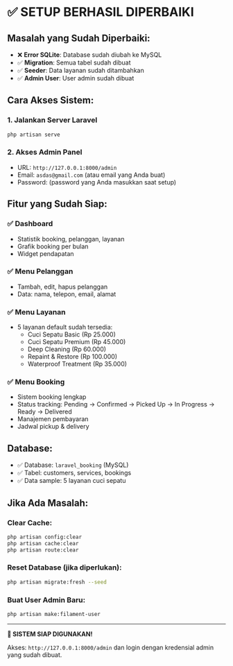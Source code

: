 # ✅ SETUP BERHASIL DIPERBAIKI

## Masalah yang Sudah Diperbaiki:
- ❌ **Error SQLite**: Database sudah diubah ke MySQL
- ✅ **Migration**: Semua tabel sudah dibuat
- ✅ **Seeder**: Data layanan sudah ditambahkan
- ✅ **Admin User**: User admin sudah dibuat

## Cara Akses Sistem:

### 1. Jalankan Server Laravel
```bash
php artisan serve
```

### 2. Akses Admin Panel
- URL: `http://127.0.0.1:8000/admin`
- Email: `asdas@gmail.com` (atau email yang Anda buat)
- Password: (password yang Anda masukkan saat setup)

## Fitur yang Sudah Siap:

### ✅ Dashboard
- Statistik booking, pelanggan, layanan
- Grafik booking per bulan
- Widget pendapatan

### ✅ Menu Pelanggan
- Tambah, edit, hapus pelanggan
- Data: nama, telepon, email, alamat

### ✅ Menu Layanan  
- 5 layanan default sudah tersedia:
  - Cuci Sepatu Basic (Rp 25.000)
  - Cuci Sepatu Premium (Rp 45.000)
  - Deep Cleaning (Rp 60.000)
  - Repaint & Restore (Rp 100.000)
  - Waterproof Treatment (Rp 35.000)

### ✅ Menu Booking
- Sistem booking lengkap
- Status tracking: Pending → Confirmed → Picked Up → In Progress → Ready → Delivered
- Manajemen pembayaran
- Jadwal pickup & delivery

## Database:
- ✅ Database: `laravel_booking` (MySQL)
- ✅ Tabel: customers, services, bookings
- ✅ Data sample: 5 layanan cuci sepatu

## Jika Ada Masalah:

### Clear Cache:
```bash
php artisan config:clear
php artisan cache:clear
php artisan route:clear
```

### Reset Database (jika diperlukan):
```bash
php artisan migrate:fresh --seed
```

### Buat User Admin Baru:
```bash
php artisan make:filament-user
```

---

**🎉 SISTEM SIAP DIGUNAKAN!**

Akses: `http://127.0.0.1:8000/admin` dan login dengan kredensial admin yang sudah dibuat.
